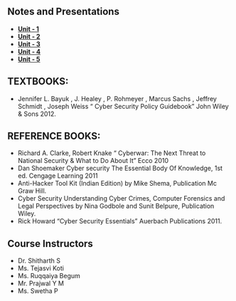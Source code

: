 ## Notes and Presentations

- **[Unit - 1](pdf-notes/Introduction_Cyber_Security_Evolution.pdf)**
- **[Unit - 2](pdf-notes/Cyber_Security_Obj_Guidance_Dec_Makers.pdf)**
- **[Unit - 3](Cyber_Security_Policy_Catalog.html)**
- **[Unit - 4](pdf-notes/Cyber_Management_Issues.pdf)**
- **[Unit - 5](Case_Study.html)**

## TEXTBOOKS:

- Jennifer L. Bayuk , J. Healey , P. Rohmeyer , Marcus Sachs , Jeffrey Schmidt , Joseph Weiss “ Cyber Security Policy Guidebook” John Wiley & Sons 2012.

## REFERENCE BOOKS:

- Richard A. Clarke, Robert Knake “ Cyberwar: The Next Threat to National Security & What to Do About It” Ecco 2010
- Dan Shoemaker Cyber security The Essential Body Of Knowledge, 1st ed. Cengage Learning 2011
- Anti-Hacker Tool Kit (Indian Edition) by Mike Shema, Publication Mc Graw Hill.
- Cyber Security Understanding Cyber Crimes, Computer Forensics and Legal Perspectives by Nina Godbole and Sunit Belpure, Publication Wiley.
- Rick Howard “Cyber Security Essentials” Auerbach Publications 2011.

## Course Instructors

- Dr. Shitharth S
- Ms. Tejasvi Koti
- Ms. Ruqqaiya Begum
- Mr. Prajwal Y M
- Ms. Swetha P
